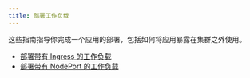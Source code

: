 ```yaml
---
title: 部署工作负载
---
```


<head>
  <link rel="canonical" href="https://ranchermanager.docs.rancher.com/zh/getting-started/quick-start-guides/deploy-workloads"/>
</head>

这些指南指导你完成一个应用的部署，包括如何将应用暴露在集群之外使用。

- [部署带有 Ingress 的工作负载](workload-ingress.md)
- [部署带有 NodePort 的工作负载](nodeports.md)
